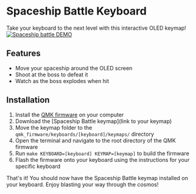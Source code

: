 # Spaceship Battle Keyboard

Take your keyboard to the next level with this interactive OLED keymap!
[![Spaceship battle DEMO](https://img.youtube.com/vi/vfcvd-UC4go/maxresdefault.jpg)](https://youtube.com/shorts/vfcvd-UC4go)

## Features
- Move your spaceship around the OLED screen
- Shoot at the boss to defeat it
- Watch as the boss explodes when hit

## Installation
1. Install the [QMK firmware](https://docs.qmk.fm/#/getting_started_build_tools) on your computer
2. Download the [Spaceship Battle keymap](link to your keymap)
3. Move the keymap folder to the `qmk_firmware/keyboards/[keyboard]/keymaps/` directory
4. Open the terminal and navigate to the root directory of the QMK firmware
5. Run `make KEYBOARD=[keyboard] KEYMAP=[keymap]` to build the firmware
6. Flash the firmware onto your keyboard using the instructions for your specific keyboard

That's it! You should now have the Spaceship Battle keymap installed on your keyboard. Enjoy blasting your way through the cosmos!
